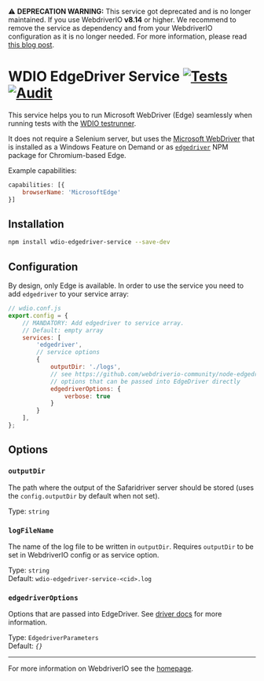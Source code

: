 ⚠️ __DEPRECATION WARNING:__ This service got deprecated and is no longer maintained. If you use WebdriverIO __v8.14__ or higher. We recommend to remove the service as dependency and from your WebdriverIO configuration as it is no longer needed. For more information, please read [this blog post](https://webdriver.io/blog/2023/07/31/driver-management).

# WDIO EdgeDriver Service [![Tests](https://github.com/webdriverio-community/wdio-edgedriver-service/actions/workflows/test.yml/badge.svg?branch=main)](https://github.com/webdriverio-community/wdio-edgedriver-service/actions/workflows/test.yml) [![Audit](https://github.com/webdriverio-community/wdio-edgedriver-service/actions/workflows/audit.yml/badge.svg)](https://github.com/webdriverio-community/wdio-edgedriver-service/actions/workflows/audit.yml)

This service helps you to run Microsoft WebDriver (Edge) seamlessly when running tests with the [WDIO testrunner](https://webdriver.io/docs/gettingstarted.html).

It does not require a Selenium server, but uses the [Microsoft WebDriver](https://developer.microsoft.com/en-us/microsoft-edge/tools/webdriver/) that is installed as a Windows Feature on Demand or as [`edgedriver`](https://www.npmjs.com/package/edgedriver) NPM package for Chromium-based Edge.

Example capabilities:

```js
capabilities: [{
    browserName: 'MicrosoftEdge'
}]
```

## Installation

```bash
npm install wdio-edgedriver-service --save-dev
```

## Configuration

By design, only Edge is available. In order to use the service you need to add `edgedriver` to your service array:

```js
// wdio.conf.js
export.config = {
    // MANDATORY: Add edgedriver to service array.
    // Default: empty array
    services: [
        'edgedriver',
        // service options
        {
            outputDir: './logs',
            // see https://github.com/webdriverio-community/node-edgedriver#options for more
            // options that can be passed into EdgeDriver directly
            edgedriverOptions: {
                verbose: true
            }
        }
    ],
};
```

## Options

### `outputDir`

The path where the output of the Safaridriver server should be stored (uses the `config.outputDir` by default when not set).

Type: `string`

### `logFileName`

The name of the log file to be written in `outputDir`. Requires `outputDir` to be set in WebdriverIO config or as service option.

Type: `string`<br />
Default: `wdio-edgedriver-service-<cid>.log`

### `edgedriverOptions`

Options that are passed into EdgeDriver. See [driver docs](https://github.com/webdriverio-community/node-edgedriver#options) for more information.

Type: `EdgedriverParameters`<br />
Default: _`{}`_


----

For more information on WebdriverIO see the [homepage](https://webdriver.io).
